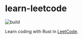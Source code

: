 # learn-leetcode

![build](https://github.com/dev-chee/learn-leetcode/workflows/build/badge.svg?branch=master&event=push)

Learn coding with Rust in [LeetCode](https://leetcode-cn.com/).

